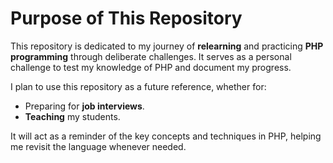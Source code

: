 # Purpose of This Repository

This repository is dedicated to my journey of **relearning** and practicing **PHP programming** through deliberate challenges. It serves as a personal challenge to test my knowledge of PHP and document my progress.

I plan to use this repository as a future reference, whether for:

- Preparing for **job interviews**.
- **Teaching** my students.

It will act as a reminder of the key concepts and techniques in PHP, helping me revisit the language whenever needed.
